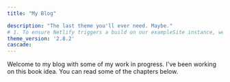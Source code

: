 ```yaml
---
title: "My Blog"

description: "The last theme you'll ever need. Maybe."
# 1. To ensure Netlify triggers a build on our exampleSite instance, we need to change a file in the exampleSite directory.
theme_version: '2.8.2'
cascade:
---
```


Welcome to my blog with some of my work in progress. I've been working on this book idea. You can read some of the chapters below.